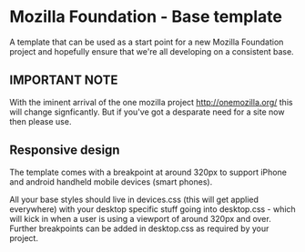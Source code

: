# Mozilla Foundation - Base template

A template that can be used as a start point for a new Mozilla Foundation project and hopefully ensure that we're all developing on a consistent base.

## IMPORTANT NOTE

With the iminent arrival of the one mozilla project http://onemozilla.org/ this will change signficantly. But if you've got a desparate need for a site now then please use.

## Responsive design

The template comes with a breakpoint at around 320px to support iPhone and android handheld mobile devices (smart phones).

All your base styles should live in devices.css (this will get applied everywhere) with your desktop specific stuff going into desktop.css - which will kick in when a user is using a viewport of around 320px and over. Further breakpoints can be added in desktop.css as required by your project.

